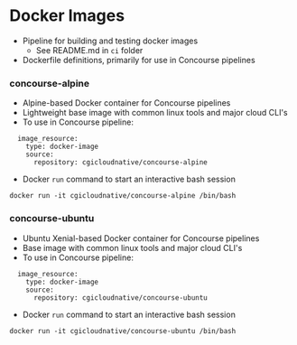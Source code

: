 # Docker Images

 - Pipeline for building and testing docker images
    - See README.md in `ci` folder
 - Dockerfile definitions, primarily for use in Concourse pipelines


### concourse-alpine
  - Alpine-based Docker container for Concourse pipelines
  - Lightweight base image with common linux tools and major cloud CLI's
  - To use in Concourse pipeline:
 ```
   image_resource:
     type: docker-image
     source:
       repository: cgicloudnative/concourse-alpine
 ```
  - Docker `run` command to start an interactive bash session
 ```
 docker run -it cgicloudnative/concourse-alpine /bin/bash
 ```

### concourse-ubuntu
 - Ubuntu Xenial-based Docker container for Concourse pipelines
 - Base image with common linux tools and major cloud CLI's
 - To use in Concourse pipeline:
```
  image_resource:
    type: docker-image
    source:
      repository: cgicloudnative/concourse-ubuntu
```
  - Docker `run` command to start an interactive bash session
 ```
 docker run -it cgicloudnative/concourse-ubuntu /bin/bash
 ```
